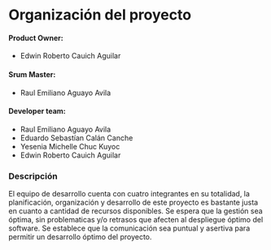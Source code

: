 # Organización del proyecto

#### Product Owner:
- Edwin Roberto Cauich Aguilar

#### Srum Master:
- Raul Emiliano Aguayo Avila

#### Developer team:
- Raul Emiliano Aguayo Avila
- Eduardo Sebastían Calán Canche
- Yesenia Michelle Chuc Kuyoc
- Edwin Roberto Cauich Aguilar


### Descripción
El equipo de desarrollo cuenta con cuatro integrantes en su totalidad, la planificación, organización y desarrollo de este proyecto es bastante justa en cuanto a cantidad de recursos disponibles. Se espera que la gestión sea óptima, sin problematicas y/o retrasos que afecten al despliegue óptimo del software. Se establece que la comunicación sea puntual y asertiva para permitir un desarrollo óptimo del proyecto.
